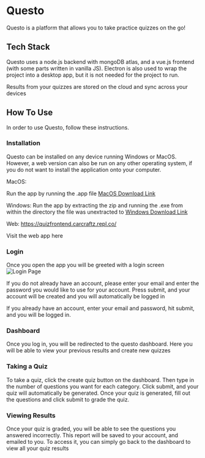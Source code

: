 # Questo

Questo is a platform that allows you to take practice quizzes on the go!

## Tech Stack

Questo uses a node.js backend with mongoDB atlas, and a vue.js frontend (with some parts written in vanilla JS). Electron is also used to wrap the project into a desktop app, but it is not needed for the project to run. 

Results from your quizzes are stored on the cloud and sync across your devices

## How To Use

In order to use Questo, follow these instructions.

### Installation
Questo can be installed on any device running Windows or MacOS. However, a web version can also be run on any other operating system, if you do not want to install the application onto your computer.

MacOS:
 
Run the app by running the .app file
[MacOS Download Link](https://cdn.discordapp.com/attachments/801679194790428723/822562833047879760/Questo.zip)

Windows:
Run the app by extracting the zip and running the .exe from within the directory the file was unextracted to
[Windows Download Link](https://cdn.discordapp.com/attachments/801679194790428723/822562833047879760/Questo.zip)

Web:
https://quizfrontend.carcraftz.repl.co/

Visit the web app here

### Login

Once you open the app you will be greeted with a login screen
![Login Page](https://media.discordapp.net/attachments/801537437997334560/822560281820790794/unknown.png?width=1026&height=886)

If you do not already have an account, please enter your email and enter the password you would like to use for your account. Press submit, and your account will be created and you will automatically be logged in

If you already have an account, enter your email and password, hit submit,  and you will be logged in.

### Dashboard

Once you log in, you will be redirected to the questo dashboard. Here you will be able to view your previous results and create new quizzes

### Taking a Quiz

To take a quiz, click the create quiz button on the dashboard. Then type in the number of questions you want for each category. Click submit, and your quiz will automatically be generated. Once your quiz is generated, fill out the questions and click submit to grade the quiz.

### Viewing Results
Once your quiz is graded, you will be able to see the questions you answered incorrectly. This report will be saved to your account, and emailed to you. To access it, you can simply go back to the dashboard to view all your quiz results
